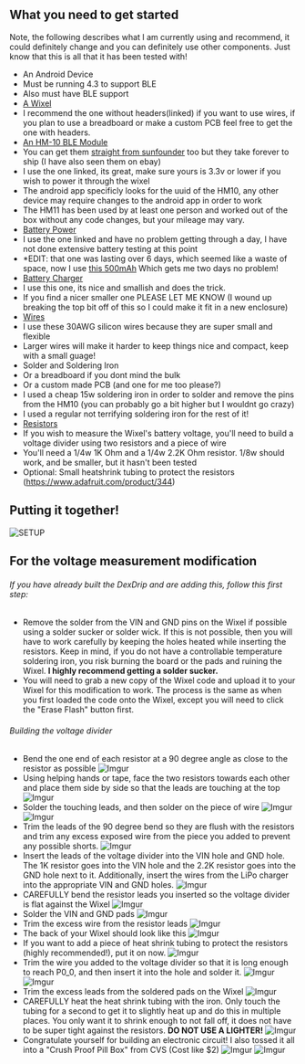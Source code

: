 ## What you need to get started
Note, the following describes what I am currently using and recommend, it could definitely change and you can definitely use other components. Just know that this is all that it has been tested with!

* An Android Device
 * Must be running 4.3 to support BLE
 * Also must have BLE support
* [A Wixel](http://www.pololu.com/product/1337)
 * I recommend the one without headers(linked) if you want to use wires, if you plan to use a breadboard or make a custom PCB feel free to get the one with headers.
* [An HM-10 BLE Module](http://www.amazon.com/SunFounder-Bluetooth-Master-Compatible-Arduino/dp/B00N7CA8Y6/ref=sr_1_cc_1?s=aps&ie=UTF8&qid=1416917892&sr=1-1-catcorr&keywords=hm10+sunfounder)
 * You can get them [straight from sunfounder](http://www.sunfounder.com/index.php?c=show&id=29&model=HM-10) too but they take forever to ship (I have also seen them on ebay)
 * I use the one linked, its great, make sure yours is 3.3v or lower if you wish to power it through the wixel
 * The android app specificly looks for the uuid of the HM10, any other device may require changes to the android app in order to work
 * The HM11 has been used by at least one person and worked out of the box without any code changes, but your mileage may vary.
* [Battery Power](http://www.adafruit.com/products/258)
 * I use the one linked and have no problem getting through a day, I have not done extensive battery testing at this point
 * *EDIT: that one was lasting over 6 days, which seemed like a waste of space, now I use [this 500mAh](http://www.adafruit.com/products/1578) Which gets me two days no problem!
* [Battery Charger](http://www.adafruit.com/products/1904)
 * I use this one, its nice and smallish and does the trick.
 * If you find a nicer smaller one PLEASE LET ME KNOW (I wound up breaking the top bit off of this so I could make it fit in a new enclosure)
* [Wires](http://www.adafruit.com/product/2051)
 * I use these 30AWG silicon wires because they are super small and flexible
 * Larger wires will make it harder to keep things nice and compact, keep with a small guage!
* Solder and Soldering Iron
 * Or a breadboard if you dont mind the bulk
 * Or a custom made PCB (and one for me too please?)
 * I used a cheap 15w soldering iron in order to solder and remove the pins from the HM10 (you can probably go a bit higher but I wouldnt go crazy)
 * I used a regular not terrifying soldering iron for the rest of it!
* [Resistors](http://www.radioshack.com)
 * If you wish to measure the Wixel's battery voltage, you'll need to build a voltage divider using two resistors and a piece of wire
 * You'll need a 1/4w 1K Ohm and a 1/4w 2.2K Ohm resistor.  1/8w should work, and be smaller, but it hasn't been tested
 * Optional:  Small heatshrink tubing to protect the resistors (https://www.adafruit.com/product/344)
 ## Putting it together!
 ![SETUP](http://i.imgur.com/EIGki5R.png)
 
 ## For the voltage measurement modification
 ###### If you have already built the DexDrip and are adding this, follow this first step:
  * Remove the solder from the VIN and GND pins on the Wixel if possible using a solder sucker or solder wick.  If this is not possible, then you will have to work carefully by keeping the holes heated while inserting the resistors.  Keep in mind, if you do not have a controllable temperature soldering iron, you risk burning the board or the pads and ruining the Wixel.  **I highly recommend getting a solder sucker.**
  * You will need to grab a new copy of the Wixel code and upload it to your Wixel for this modification to work.  The process is the same as when you first loaded the code onto the Wixel, except you will need to click the "Erase Flash" button first.

 ###### Building the voltage divider
 * Bend the one end of each resistor at a 90 degree angle as close to the resistor as possible 
 ![Imgur](http://i.imgur.com/TXPCYx9.jpg)
 * Using helping hands or tape, face the two resistors towards each other and place them side by side so that the leads are touching at the top
 ![Imgur](http://i.imgur.com/WJNnoBv.jpg)
 * Solder the touching leads, and then solder on the piece of wire
 ![Imgur](http://i.imgur.com/jLdzr6q.jpg)
 ![Imgur](http://i.imgur.com/W3praDM.jpg)
 * Trim the leads of the 90 degree bend so they are flush with the resistors and trim any excess exposed wire from the piece you added to prevent any possible shorts.
 ![Imgur](http://i.imgur.com/IzpXo1L.jpg)
 * Insert the leads of the voltage divider into the VIN hole and GND hole.  The 1K resistor goes into the VIN hole and the 2.2K resistor goes into the GND hole next to it.  Additionally, insert the wires from the LiPo charger into the appropriate VIN and GND holes.
 ![Imgur](http://i.imgur.com/zpLtRoc.jpg)
 * CAREFULLY bend the resistor leads you inserted so the voltage divider is flat against the Wixel
 ![Imgur](http://i.imgur.com/cvRmHaO.jpg)
 * Solder the VIN and GND pads
 ![Imgur](http://i.imgur.com/N9mqE99.jpg)
 * Trim the excess wire from the resistor leads
 ![Imgur](http://i.imgur.com/EFCnUlv.jpg)
 * The back of your Wixel should look like this
 ![Imgur](http://i.imgur.com/eYh9yOR.jpg)
 * If you want to add a piece of heat shrink tubing to protect the resistors (highly recommended!), put it on now.
 ![Imgur](http://i.imgur.com/4vyTY4v.jpg)
  * Trim the wire you added to the voltage divider so that it is long enough to reach P0_0, and then insert it into the hole and solder it.
 ![Imgur](http://i.imgur.com/4b625P5.jpg)
 ![Imgur](http://i.imgur.com/97ZKzcC.jpg)
 * Trim the excess leads from the soldered pads on the Wixel
 ![Imgur](http://i.imgur.com/fXgbnp5.jpg)
 * CAREFULLY heat the heat shrink tubing with the iron.  Only touch the tubing for a second to get it to slightly heat up and do this in multiple places.  You only want it to shrink enough to not fall off, it does not have to be super tight against the resistors.  **DO NOT USE A LIGHTER!**
 ![Imgur](http://i.imgur.com/KfWcZfd.jpg)
 * Congratulate yourself for building an electronic circuit!
I also tossed it all into a "Crush Proof Pill Box" from CVS (Cost like $2)
![Imgur](http://i.imgur.com/uB40JUG.jpg)
![Imgur](http://i.imgur.com/8xIdz5w.jpg)
